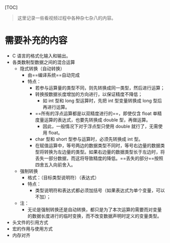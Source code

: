 [TOC]

> 这里记录一些看视频过程中各种杂七杂八的内容。

# 需要补充的内容

- C 语言的格式化输入和输出。
- 各类数制型数据之间的混合运算
  - 隐式转换（自动转换）
    - 由==编译系统==自动完成
    - 特点：
      - 若参与运算量的类型不同，则先转换成同一类型，然后进行运算；
      - 转换按数据长度增加的方向进行，以保证精度不降低；
        - 如 int 型和 long 型运算时，先把 int 型变量转换成 long 型后再进行运算。
      - ==所有的浮点运算都是以双精度进行的==，即使仅含 float 单精度量运算的表达式，也要先转换成 double 型，再做运算。
        - 因此，一般情况下对于浮点型只使用 double 就行了，无需使用 float。
      - char 型和 short 型参与运算时，必须先转换成 int 型。
      - 在赋值运算中，等号两边的数据类型不同时，等号右边量的数据类型将转换为左边量的类型。如果右边量的数据类型长于左边时，将丢失一部分数据，而这将导致精度的降低。==丢失的部分==按照四舍五入向前舍入。
  - 强制转换
    - 格式：（目标类型说明符）（表达式）
    - 特点：
      - 类型说明符和表达式都必须加括号（如果表达式为单个变量，可以不加）；
  - 注：
    - 无论是强制转换还是自动转换，都只是为了本次运算的需要而对变量的数据长度进行的临时变换，而不改变数据声明时定义的变量类型。
- 头文件的引用方式
- 宏的作用与使用方式
- 内存对齐
